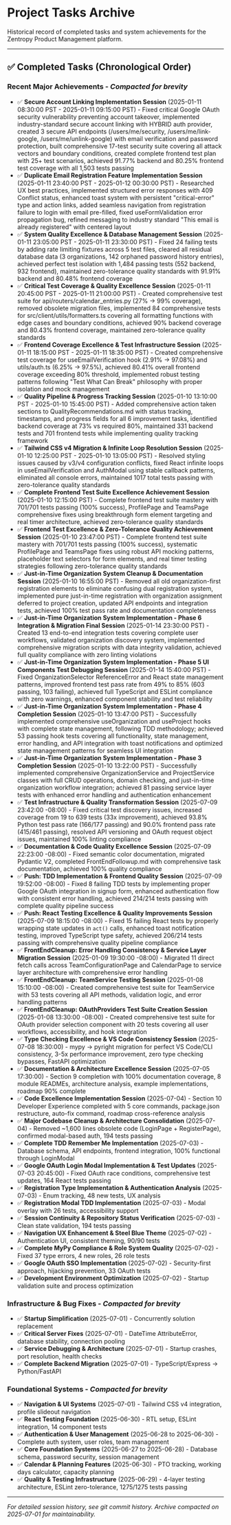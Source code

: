 # Project Tasks Archive

Historical record of completed tasks and system achievements for the Zentropy Product Management platform.

---

## ✅ Completed Tasks (Chronological Order)

### **Recent Major Achievements** - *Compacted for brevity*
- ✅ **Secure Account Linking Implementation Session** (2025-01-11 08:30:00 PST - 2025-01-11 09:15:00 PST) - Fixed critical Google OAuth security vulnerability preventing account takeover, implemented industry-standard secure account linking with HYBRID auth provider, created 3 secure API endpoints (/users/me/security, /users/me/link-google, /users/me/unlink-google) with email verification and password protection, built comprehensive 17-test security suite covering all attack vectors and boundary conditions, created complete frontend test plan with 25+ test scenarios, achieved 91.77% backend and 80.25% frontend test coverage with all 1,503 tests passing
- ✅ **Duplicate Email Registration Feature Implementation Session** (2025-01-11 23:40:00 PST - 2025-01-12 00:30:00 PST) - Researched UX best practices, implemented structured error responses with 409 Conflict status, enhanced toast system with persistent "critical-error" type and action links, added seamless navigation from registration failure to login with email pre-filled, fixed useFormValidation error propagation bug, refined messaging to industry standard "This email is already registered" with centered layout
- ✅ **System Quality Excellence & Database Management Session** (2025-01-11 23:05:00 PST - 2025-01-11 23:30:00 PST) - Fixed 24 failing tests by adding rate limiting fixtures across 5 test files, cleared all residual database data (3 organizations, 142 orphaned password history entries), achieved perfect test isolation with 1,484 passing tests (552 backend, 932 frontend), maintained zero-tolerance quality standards with 91.91% backend and 80.48% frontend coverage
- ✅ **Critical Test Coverage & Quality Excellence Session** (2025-01-11 20:45:00 PST - 2025-01-11 21:00:00 PST) - Created comprehensive test suite for api/routers/calendar_entries.py (27% → 99% coverage), removed obsolete migration files, implemented 84 comprehensive tests for src/client/utils/formatters.ts covering all formatting functions with edge cases and boundary conditions, achieved 90% backend coverage and 80.43% frontend coverage, maintained zero-tolerance quality standards
- ✅ **Frontend Coverage Excellence & Test Infrastructure Session** (2025-01-11 18:15:00 PST - 2025-01-11 18:35:00 PST) - Created comprehensive test coverage for useEmailVerification hook (2.91% → 97.08%) and utils/auth.ts (6.25% → 97.5%), achieved 80.41% overall frontend coverage exceeding 80% threshold, implemented robust testing patterns following "Test What Can Break" philosophy with proper isolation and mock management
- ✅ **Quality Pipeline & Progress Tracking Session** (2025-01-10 13:10:00 PST - 2025-01-10 15:45:00 PST) - Added comprehensive action taken sections to QualityRecommendations.md with status tracking, timestamps, and progress fields for all 6 improvement tasks, identified backend coverage at 73% vs required 80%, maintained 331 backend tests and 701 frontend tests while implementing quality tracking framework
- ✅ **Tailwind CSS v4 Migration & Infinite Loop Resolution Session** (2025-01-10 12:25:00 PST - 2025-01-10 13:05:00 PST) - Resolved styling issues caused by v3/v4 configuration conflicts, fixed React infinite loops in useEmailVerification and AuthModal using stable callback patterns, eliminated all console errors, maintained 1017 total tests passing with zero-tolerance quality standards
- ✅ **Complete Frontend Test Suite Excellence Achievement Session** (2025-01-10 12:15:00 PST) - Complete frontend test suite mastery with 701/701 tests passing (100% success), ProfilePage and TeamsPage comprehensive fixes using breakthrough form element targeting and real timer architecture, achieved zero-tolerance quality standards
- ✅ **Frontend Test Excellence & Zero-Tolerance Quality Achievement Session** (2025-01-10 23:47:00 PST) - Complete frontend test suite mastery with 701/701 tests passing (100% success), systematic ProfilePage and TeamsPage fixes using robust API mocking patterns, placeholder text selectors for form elements, and real timer testing strategies following zero-tolerance quality standards
- ✅ **Just-in-Time Organization System Cleanup & Documentation Session** (2025-01-10 16:55:00 PST) - Removed all old organization-first registration elements to eliminate confusing dual registration system, implemented pure just-in-time registration with organization assignment deferred to project creation, updated API endpoints and integration tests, achieved 100% test pass rate and documentation completeness
- ✅ **Just-in-Time Organization System Implementation - Phase 6 Integration & Migration Final Session** (2025-01-14 23:30:00 PST) - Created 13 end-to-end integration tests covering complete user workflows, validated organization discovery system, implemented comprehensive migration scripts with data integrity validation, achieved full quality compliance with zero linting violations
- ✅ **Just-in-Time Organization System Implementation - Phase 5 UI Components Test Debugging Session** (2025-01-14 15:40:00 PST) - Fixed OrganizationSelector ReferenceError and React state management patterns, improved frontend test pass rate from 49% to 85% (603 passing, 103 failing), achieved full TypeScript and ESLint compliance with zero warnings, enhanced component stability and test reliability
- ✅ **Just-in-Time Organization System Implementation - Phase 4 Completion Session** (2025-01-10 13:47:00 PST) - Successfully implemented comprehensive useOrganization and useProject hooks with complete state management, following TDD methodology; achieved 53 passing hook tests covering all functionality, state management, error handling, and API integration with toast notifications and optimized state management patterns for seamless UI integration
- ✅ **Just-in-Time Organization System Implementation - Phase 3 Completion Session** (2025-01-10 13:22:00 PST) - Successfully implemented comprehensive OrganizationService and ProjectService classes with full CRUD operations, domain checking, and just-in-time organization workflow integration; achieved 81 passing service layer tests with enhanced error handling and authentication enhancement
- ✅ **Test Infrastructure & Quality Transformation Session** (2025-07-09 23:42:00 -08:00) - Fixed critical test discovery issues, increased coverage from 19 to 639 tests (33x improvement), achieved 93.8% Python test pass rate (166/177 passing) and 90.0% frontend pass rate (415/461 passing), resolved API versioning and OAuth request object issues, maintained 100% linting compliance
- ✅ **Documentation & Code Quality Excellence Session** (2025-07-09 22:23:00 -08:00) - Fixed semantic color documentation, migrated Pydantic V2, completed FrontEndFollowup.md with comprehensive task documentation, achieved 100% quality compliance
- ✅ **Push: TDD Implementation & Frontend Quality Session** (2025-07-09 19:52:00 -08:00) - Fixed 8 failing TDD tests by implementing proper Google OAuth integration in signup form, enhanced authentication flow with consistent error handling, achieved 214/214 tests passing with complete quality pipeline success
- ✅ **Push: React Testing Excellence & Quality Improvements Session** (2025-07-09 18:15:00 -08:00) - Fixed 15 failing React tests by properly wrapping state updates in `act()` calls, enhanced toast notification testing, improved TypeScript type safety, achieved 206/214 tests passing with comprehensive quality pipeline compliance
- ✅ **FrontEndCleanup: Error Handling Consistency & Service Layer Migration Session** (2025-01-09 19:30:00 -08:00) - Migrated 11 direct fetch calls across TeamConfigurationPage and CalendarPage to service layer architecture with comprehensive error handling
- ✅ **FrontEndCleanup: TeamService Testing Session** (2025-01-08 15:10:00 -08:00) - Created comprehensive test suite for TeamService with 53 tests covering all API methods, validation logic, and error handling patterns
- ✅ **FrontEndCleanup: OAuthProviders Test Suite Creation Session** (2025-01-08 13:30:00 -08:00) - Created comprehensive test suite for OAuth provider selection component with 20 tests covering all user workflows, accessibility, and hook integration
- ✅ **Type Checking Excellence & VS Code Consistency Session** (2025-07-08 18:30:00) - mypy → pyright migration for perfect VS Code/CLI consistency, 3-5x performance improvement, zero type checking bypasses, FastAPI optimization
- ✅ **Documentation & Architecture Excellence Session** (2025-07-05 17:30:00) - Section 9 completion with 100% documentation coverage, 8 module READMEs, architecture analysis, example implementations, roadmap 90% complete
- ✅ **Code Excellence Implementation Session** (2025-07-04) - Section 10 Developer Experience completed with 5 core commands, package.json restructure, auto-fix command, roadmap cross-reference analysis
- ✅ **Major Codebase Cleanup & Architecture Consolidation** (2025-07-04) - Removed ~1,600 lines obsolete code (LoginPage + RegisterPage), confirmed modal-based auth, 194 tests passing
- ✅ **Complete TDD Remember Me Implementation** (2025-07-03) - Database schema, API endpoints, frontend integration, 100% functional through LoginModal
- ✅ **Google OAuth Login Modal Implementation & Test Updates** (2025-07-03 20:45:00) - Fixed OAuth race conditions, comprehensive test updates, 164 React tests passing
- ✅ **Registration Type Implementation & Authentication Analysis** (2025-07-03) - Enum tracking, 48 new tests, UX analysis
- ✅ **Registration Modal TDD Implementation** (2025-07-03) - Modal overlay with 26 tests, accessibility support
- ✅ **Session Continuity & Repository Status Verification** (2025-07-03) - Clean state validation, 194 tests passing
- ✅ **Navigation UX Enhancement & Steel Blue Theme** (2025-07-02) - Authentication UI, consistent theming, 90/90 tests
- ✅ **Complete MyPy Compliance & Role System Quality** (2025-07-02) - Fixed 37 type errors, 4 new roles, 26 role tests
- ✅ **Google OAuth SSO Implementation** (2025-07-02) - Security-first approach, hijacking prevention, 33 OAuth tests
- ✅ **Development Environment Optimization** (2025-07-02) - Startup validation suite and process optimization

### **Infrastructure & Bug Fixes** - *Compacted for brevity*
- ✅ **Startup Simplification** (2025-07-01) - Concurrently solution replacement
- ✅ **Critical Server Fixes** (2025-07-01) - DateTime AttributeError, database stability, connection pooling
- ✅ **Service Debugging & Architecture** (2025-07-01) - Startup crashes, port resolution, health checks
- ✅ **Complete Backend Migration** (2025-07-01) - TypeScript/Express → Python/FastAPI

### **Foundational Systems** - *Compacted for brevity*
- ✅ **Navigation & UI Systems** (2025-07-01) - Tailwind CSS v4 integration, profile slideout navigation
- ✅ **React Testing Foundation** (2025-06-30) - RTL setup, ESLint integration, 14 component tests
- ✅ **Authentication & User Management** (2025-06-28 to 2025-06-30) - Complete auth system, user roles, team management
- ✅ **Core Foundation Systems** (2025-06-27 to 2025-06-28) - Database schema, password security, session management
- ✅ **Calendar & Planning Features** (2025-06-30) - PTO tracking, working days calculator, capacity planning
- ✅ **Quality & Testing Infrastructure** (2025-06-29) - 4-layer testing architecture, ESLint zero-tolerance, 1275/1275 tests passing

---

*For detailed session history, see git commit history. Archive compacted on 2025-07-01 for maintainability.*